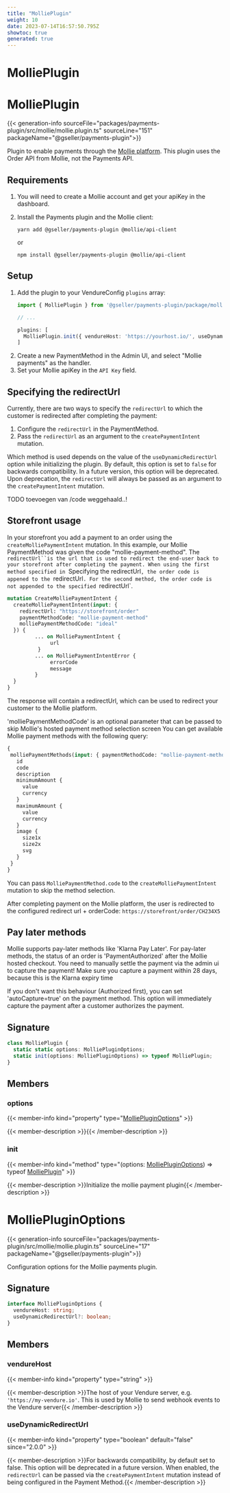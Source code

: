 ```yaml
---
title: "MolliePlugin"
weight: 10
date: 2023-07-14T16:57:50.795Z
showtoc: true
generated: true
---
```

<!-- This file was generated from the Vendure source. Do not modify. Instead, re-run the "docs:build" script -->

# MolliePlugin
<div class="symbol">


# MolliePlugin

{{< generation-info sourceFile="packages/payments-plugin/src/mollie/mollie.plugin.ts" sourceLine="151" packageName="@gseller/payments-plugin">}}

Plugin to enable payments through the [Mollie platform](https://docs.mollie.com/).
This plugin uses the Order API from Mollie, not the Payments API.

## Requirements

1. You will need to create a Mollie account and get your apiKey in the dashboard.
2. Install the Payments plugin and the Mollie client:

    `yarn add @gseller/payments-plugin @mollie/api-client`

    or

    `npm install @gseller/payments-plugin @mollie/api-client`

## Setup

1. Add the plugin to your VendureConfig `plugins` array:
    ```TypeScript
    import { MolliePlugin } from '@gseller/payments-plugin/package/mollie';

    // ...

    plugins: [
      MolliePlugin.init({ vendureHost: 'https://yourhost.io/', useDynamicRedirectUrl: true }),
    ]
    ```
2. Create a new PaymentMethod in the Admin UI, and select "Mollie payments" as the handler.
3. Set your Mollie apiKey in the `API Key` field.

## Specifying the redirectUrl

Currently, there are two ways to specify the `redirectUrl` to which the customer is redirected after completing the payment:
1. Configure the `redirectUrl` in the PaymentMethod.
2. Pass the `redirectUrl` as an argument to the `createPaymentIntent` mutation.

Which method is used depends on the value of the `useDynamicRedirectUrl` option while initializing the plugin.
By default, this option is set to `false` for backwards compatibility. In a future version, this option will be deprecated.
Upon deprecation, the `redirectUrl` will always be passed as an argument to the `createPaymentIntent` mutation.

TODO toevoegen van /code weggehaald..!
## Storefront usage

In your storefront you add a payment to an order using the `createMolliePaymentIntent` mutation. In this example, our Mollie
PaymentMethod was given the code "mollie-payment-method". The `redirectUrl``is the url that is used to redirect the end-user
back to your storefront after completing the payment. When using the first method specified in `Specifying the redirectUrl`,
the order code is appened to the `redirectUrl`. For the second method, the order code is not appended to the specified `redirectUrl`.

```GraphQL
mutation CreateMolliePaymentIntent {
  createMolliePaymentIntent(input: {
    redirectUrl: "https://storefront/order"
    paymentMethodCode: "mollie-payment-method"
    molliePaymentMethodCode: "ideal"
  }) {
         ... on MolliePaymentIntent {
              url
          }
         ... on MolliePaymentIntentError {
              errorCode
              message
         }
  }
}
```

The response will contain
a redirectUrl, which can be used to redirect your customer to the Mollie
platform.

'molliePaymentMethodCode' is an optional parameter that can be passed to skip Mollie's hosted payment method selection screen
You can get available Mollie payment methods with the following query:

```GraphQL
{
 molliePaymentMethods(input: { paymentMethodCode: "mollie-payment-method" }) {
   id
   code
   description
   minimumAmount {
     value
     currency
   }
   maximumAmount {
     value
     currency
   }
   image {
     size1x
     size2x
     svg
   }
 }
}
```
You can pass `MolliePaymentMethod.code` to the `createMolliePaymentIntent` mutation to skip the method selection.

After completing payment on the Mollie platform,
the user is redirected to the configured redirect url + orderCode: `https://storefront/order/CH234X5`

## Pay later methods
Mollie supports pay-later methods like 'Klarna Pay Later'. For pay-later methods, the status of an order is
'PaymentAuthorized' after the Mollie hosted checkout. You need to manually settle the payment via the admin ui to capture the payment!
Make sure you capture a payment within 28 days, because this is the Klarna expiry time

If you don't want this behaviour (Authorized first), you can set 'autoCapture=true' on the payment method. This option will immediately
capture the payment after a customer authorizes the payment.

## Signature

```TypeScript
class MolliePlugin {
  static static options: MolliePluginOptions;
  static init(options: MolliePluginOptions) => typeof MolliePlugin;
}
```
## Members

### options

{{< member-info kind="property" type="<a href='/typescript-api/core-plugins/payments-plugin/mollie-plugin#molliepluginoptions'>MolliePluginOptions</a>"  >}}

{{< member-description >}}{{< /member-description >}}

### init

{{< member-info kind="method" type="(options: <a href='/typescript-api/core-plugins/payments-plugin/mollie-plugin#molliepluginoptions'>MolliePluginOptions</a>) => typeof <a href='/typescript-api/core-plugins/payments-plugin/mollie-plugin#mollieplugin'>MolliePlugin</a>"  >}}

{{< member-description >}}Initialize the mollie payment plugin{{< /member-description >}}


</div>
<div class="symbol">


# MolliePluginOptions

{{< generation-info sourceFile="packages/payments-plugin/src/mollie/mollie.plugin.ts" sourceLine="17" packageName="@gseller/payments-plugin">}}

Configuration options for the Mollie payments plugin.

## Signature

```TypeScript
interface MolliePluginOptions {
  vendureHost: string;
  useDynamicRedirectUrl?: boolean;
}
```
## Members

### vendureHost

{{< member-info kind="property" type="string"  >}}

{{< member-description >}}The host of your Vendure server, e.g. `'https://my-vendure.io'`.
This is used by Mollie to send webhook events to the Vendure server{{< /member-description >}}

### useDynamicRedirectUrl

{{< member-info kind="property" type="boolean" default="false"  since="2.0.0" >}}

{{< member-description >}}For backwards compatibility, by default set to false.
This option will be deprecated in a future version.
When enabled, the `redirectUrl` can be passed via the `createPaymentIntent` mutation
instead of being configured in the Payment Method.{{< /member-description >}}


</div>
